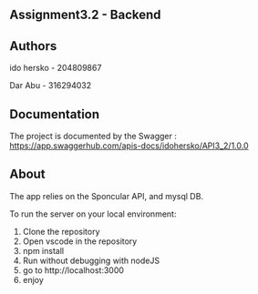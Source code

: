 ## Assignment3.2 - Backend

## Authors
ido hersko - 204809867

Dar Abu - 316294032

## Documentation
The project is documented by the Swagger : https://app.swaggerhub.com/apis-docs/idohersko/API3_2/1.0.0

## About
The app relies on the Sponcular API, and mysql DB.

To run the server on your local environment:

1. Clone the repository
2. Open vscode in the repository 
3. npm install
4. Run without debugging with nodeJS
5. go to http://localhost:3000
6. enjoy
